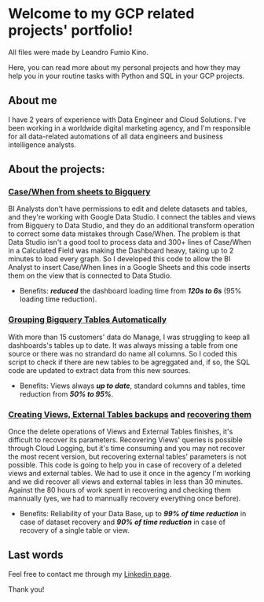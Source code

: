 # Welcome to my GCP related projects' portfolio!
All files were made by Leandro Fumio Kino.

Here, you can read more about my personal projects and how they may help you in your routine tasks with Python and SQL in your GCP projects.

## About me
I have 2 years of experience with Data Engineer and Cloud Solutions. I've been working in a worldwide digital marketing agency, and I'm responsible for all data-related automations of all data engineers and business intelligence analysts.

## About the projects:
### [Case/When from sheets to Bigquery](https://github.com/fumioq/gcp-projects/tree/main/case_when_sheets_to_bq/scripts)
BI Analysts don't have permissions to edit and delete datasets and tables, and they're working with Google Data Studio.
I connect the tables and views from Bigquery to Data Studio, and they do an additional transform operation to correct some data mistakes through Case/When.
The problem is that Data Studio isn't a good tool to process data and 300+ lines of Case/When in a Calculated Field was making the Dashboard heavy, taking up to 2 minutes to load every graph.
So I developed this code to allow the BI Analyst to insert Case/When lines in a Google Sheets and this code inserts them on the view that is connected to Data Studio.
 - Benefits: ***reduced*** the dashboard loading time from ***120s to 6s*** (95% loading time reduction).

### [Grouping Bigquery Tables Automatically](https://github.com/fumioq/gcp-projects/tree/main/create_grouped)
With more than 15 customers' data do Manage, I was struggling to keep all dashboards's tables up to date.
It was always missing a table from one source or there was no strandard do name all columns.
So I coded this script to check if there are new tables to be agreggated and, if so, the SQL code are updated to extract data from this new sources.
 - Benefits: Views always ***up to date***, standard columns and tables, time reduction from ***50% to 95%***.

### [Creating Views, External Tables backups](https://github.com/fumioq/gcp-projects/tree/main/create_backup/scripts) and [recovering them](https://github.com/fumioq/gcp-projects/tree/main/recover_backup/scripts)
Once the delete operations of Views and External Tables finishes, it's difficult to recover its parameters. Recovering Views' queries is possible through Cloud Logging, but it's time consuming and you may not recover the most recent version, but recovering external tables' parameters is not possible.
This code is going to help you in case of recovery of a deleted views and external tables.
We had to use it once in the agency I'm working and we did recover all views and external tables in less than 30 minutes. Against the 80 hours of work spent in recovering and checking them mannually (yes, we had to mannually recovery everything once before).
 - Benefits: Reliability of your Data Base, up to ***99% of time reduction*** in case of dataset recovery and ***90% of time reduction*** in case of recovery of a single table or view.

## Last words
Feel free to contact me through my [Linkedin page](https://www.linkedin.com/in/leandro-fumio-kino-17358191/).

Thank you!
